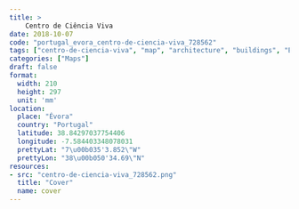 ```yaml
---
title: > 
    Centro de Ciência Viva
date: 2018-10-07
code: "portugal_evora_centro-de-ciencia-viva_728562"
tags: ["centro-de-ciencia-viva", "map", "architecture", "buildings", "Évora", "Portugal"]
categories: ["Maps"]
draft: false
format:
  width: 210
  height: 297
  unit: 'mm'
location:
  place: "Évora"
  country: "Portugal"
  latitude: 38.84297037754406
  longitude: -7.584403348078031
  prettyLat: "7\u00b035'3.852\"W"
  prettyLon: "38\u00b050'34.69\"N"
resources:
- src: "centro-de-ciencia-viva_728562.png"
  title: "Cover"
  name: cover
---
```


